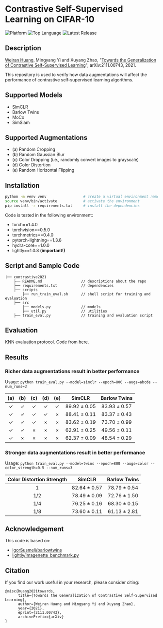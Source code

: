 # Contrastive Self-Supervised Learning on CIFAR-10

    
![Platform](https://img.shields.io/badge/platform-pytorch-blue)
![Top Language](https://img.shields.io/github/languages/top/huang-research-group/contrastive2021)
![Latest Release](https://img.shields.io/github/v/release/huang-research-group/contrastive2021)

## Description

[Weiran Huang](https://www.weiranhuang.com), Mingyang Yi and Xuyang Zhao, "[Towards the Generalization of Contrastive Self-Supervised Learning](https://arxiv.org/abs/2111.00743)", arXiv:2111.00743, 2021.

This repository is used to verify how data augmentations will affect the performance of contrastive self-supervised learning algorithms.

## Supported Models

- SimCLR
- Barlow Twins
- MoCo
- SimSiam

## Supported Augmentations

- (a) Random Cropping
- (b) Random Gaussian Blur
- (c) Color Dropping (i.e., randomly convert images to grayscale)
- (d) Color Distortion
- (e) Random Horizontal Flipping

## Installation
```bash
python -m venv venv                 # create a virtual environment named venv
source venv/bin/activate            # activate the environment
pip install -r requirements.txt     # install the dependencies
```

Code is tested in the following environment:
- torch==1.4.0
- torchvision==0.5.0
- torchmetrics==0.4.0
- pytorch-lightning==1.3.8
- hydra-core==1.0.0
- lightly==1.0.8 **(important!)**

## Script and Sample Code

```console
├── contrastive2021
    ├── README.md                  // descriptions about the repo
    ├── requirements.txt           // dependencies
    ├── scripts
        ├── run_train_eval.sh      // shell script for training and evaluation
    ├── src
        ├── models.py              // models
        ├── util.py                // utilities
    ├── train_eval.py              // training and evaluation script
```

## Evaluation
KNN evaluation protocol. Code from [here](https://colab.research.google.com/github/facebookresearch/moco/blob/colab-notebook/colab/moco_cifar10_demo.ipynb).

## Results

### Richer data augmentations result in better performance

Usage: `python train_eval.py --model=simclr --epoch=800 --augs=abcde --num_runs=3`

| (a)  | (b)  | (c)  | (d)  | (e)  |    SimCLR    | Barlow Twins |
| :--: | :--: | :--: | :--: | :--: | :----------: | :----------: |
|  ✓   |  ✓   |  ✓   |  ✓   |  ✓   | 89.92 ± 0.05 | 83.93 ± 0.57 |
|  ✓   |  ✓   |  ✓   |  ✓   |  ×   | 88.41 ± 0.11 | 83.37 ± 0.43 |
|  ✓   |  ✓   |  ✓   |  ×   |  ×   | 83.62 ± 0.19 | 73.70 ± 0.99 |
|  ✓   |  ✓   |  ×   |  ×   |  ×   | 62.91 ± 0.25 | 49.56 ± 0.11 |
|  ✓   |  ×   |  ×   |  ×   |  ×   | 62.37 ± 0.09 | 48.54 ± 0.29 |

### Stronger data augmentations result in better performance

Usage: `python train_eval.py --model=twins --epoch=800 --augs=color --color_strength=0.5 --num_runs=3`

| Color Distortion Strength |    SimCLR    | Barlow Twins |
| :-----------------------: | :----------: | :----------: |
|             1             | 82.64 ± 0.57 | 78.79 ± 0.54 |
|            1/2            | 78.49 ± 0.09 | 72.76 ± 1.50 |
|            1/4            | 76.25 ± 0.16 | 68.30 ± 0.15 |
|            1/8            | 73.60 ± 0.11 | 61.13 ± 2.81 |


## Acknowledgement

This code is based on:

- [IgorSusmelj/barlowtwins](https://github.com/IgorSusmelj/barlowtwins)
- [lightly/imagenette_benchmark.py](https://github.com/lightly-ai/lightly/blob/v1.1.19/docs/source/getting_started/benchmarks/imagenette_benchmark.py)

## Citation

If you find our work useful in your research, please consider citing:

```
@misc{huang2021towards,
      title={Towards the Generalization of Contrastive Self-Supervised Learning}, 
      author={Weiran Huang and Mingyang Yi and Xuyang Zhao},
      year={2021},
      eprint={2111.00743},
      archivePrefix={arXiv}
}
```
